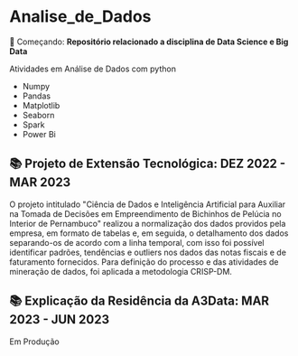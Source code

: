 # Analise_de_Dados
🚀 Começando: **Repositório relacionado a disciplina de Data Science e Big Data**

Atividades em Análise de Dados com python

- Numpy
- Pandas
- Matplotlib
- Seaborn
- Spark
- Power Bi

## :books: Projeto de Extensão Tecnológica: DEZ 2022 - MAR 2023

O projeto intitulado "Ciência de Dados e Inteligência Artificial para Auxiliar na Tomada de Decisões em Empreendimento de Bichinhos de Pelúcia no Interior de Pernambuco" realizou a normalização dos dados providos pela empresa, em formato de tabelas e, em seguida, o detalhamento dos dados separando-os de acordo com a linha temporal, com isso foi possível identificar padrões, tendências e outliers nos dados das notas fiscais e de faturamento fornecidos. Para definição do processo e das atividades de mineração de dados, foi aplicada a metodologia CRISP-DM.

## :books: Explicação da Residência da A3Data: MAR 2023 - JUN 2023

Em Produção
